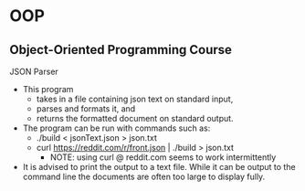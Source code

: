# OOP
Object-Oriented Programming Course
----------------------------------

JSON Parser
 * This program
   * takes in a file containing json text on standard input,
   * parses and formats it, and
   * returns the formatted document on standard output.
 * The program can be run with commands such as:
   * ./build < jsonText.json > json.txt
   * curl https://reddit.com/r/front.json | ./build > json.txt
     * NOTE: using curl @ reddit.com seems to work intermittently
 * It is advised to print the output to a text file. While it can be output to the command line the documents are often too large to display fully.